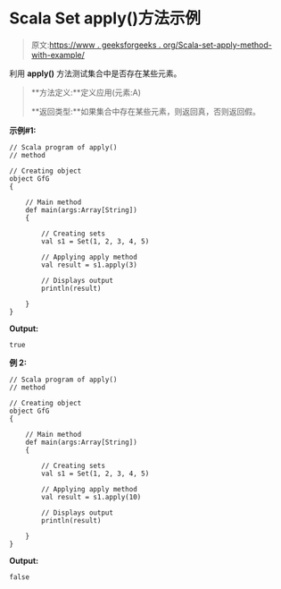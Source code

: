 # Scala Set apply()方法示例

> 原文:[https://www . geeksforgeeks . org/Scala-set-apply-method-with-example/](https://www.geeksforgeeks.org/scala-set-apply-method-with-example/)

利用 **apply()** 方法测试集合中是否存在某些元素。

> **方法定义:**定义应用(元素:A)
> 
> **返回类型:**如果集合中存在某些元素，则返回真，否则返回假。

**示例#1:**

```
// Scala program of apply()
// method

// Creating object 
object GfG 
{ 

    // Main method 
    def main(args:Array[String]) 
    { 

        // Creating sets 
        val s1 = Set(1, 2, 3, 4, 5) 

        // Applying apply method 
        val result = s1.apply(3) 

        // Displays output 
        println(result) 

    } 
} 
```

**Output:**

```
true

```

**例 2:**

```
// Scala program of apply()
// method

// Creating object 
object GfG 
{ 

    // Main method 
    def main(args:Array[String]) 
    { 

        // Creating sets 
        val s1 = Set(1, 2, 3, 4, 5) 

        // Applying apply method 
        val result = s1.apply(10) 

        // Displays output 
        println(result) 

    } 
} 
```

**Output:**

```
false

```